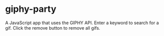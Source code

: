 # giphy-party
A JavaScript app that uses the GIPHY API. Enter a keyword to search for a gif. Click the remove button to remove all gifs. 

